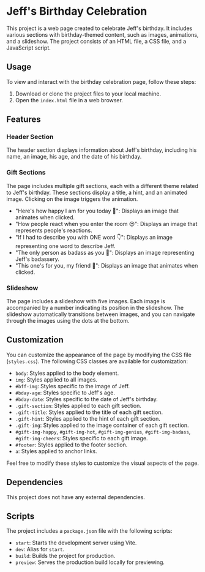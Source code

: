 # Jeff's Birthday Celebration

This project is a web page created to celebrate Jeff's birthday. It includes various sections with birthday-themed content, such as images, animations, and a slideshow. The project consists of an HTML file, a CSS file, and a JavaScript script.

## Usage

To view and interact with the birthday celebration page, follow these steps:

1. Download or clone the project files to your local machine.
2. Open the `index.html` file in a web browser.

## Features

### Header Section

The header section displays information about Jeff's birthday, including his name, an image, his age, and the date of his birthday.

### Gift Sections

The page includes multiple gift sections, each with a different theme related to Jeff's birthday. These sections display a title, a hint, and an animated image. Clicking on the image triggers the animation.

- "Here's how happy I am for you today 🥳": Displays an image that animates when clicked.
- "How people react when you enter the room 😍": Displays an image that represents people's reactions.
- "If I had to describe you with ONE word 👇": Displays an image representing one word to describe Jeff.
- "The only person as badass as you 💪": Displays an image representing Jeff's badassery.
- "This one's for you, my friend 🥂": Displays an image that animates when clicked.

### Slideshow

The page includes a slideshow with five images. Each image is accompanied by a number indicating its position in the slideshow. The slideshow automatically transitions between images, and you can navigate through the images using the dots at the bottom.

## Customization

You can customize the appearance of the page by modifying the CSS file (`styles.css`). The following CSS classes are available for customization:

- `body`: Styles applied to the body element.
- `img`: Styles applied to all images.
- `#bff-img`: Styles specific to the image of Jeff.
- `#bday-age`: Styles specific to Jeff's age.
- `#bday-date`: Styles specific to the date of Jeff's birthday.
- `.gift-section`: Styles applied to each gift section.
- `.gift-title`: Styles applied to the title of each gift section.
- `.gift-hint`: Styles applied to the hint of each gift section.
- `.gift-img`: Styles applied to the image container of each gift section.
- `#gift-img-happy`, `#gift-img-hot`, `#gift-img-genius`, `#gift-img-badass`, `#gift-img-cheers`: Styles specific to each gift image.
- `#footer`: Styles applied to the footer section.
- `a`: Styles applied to anchor links.

Feel free to modify these styles to customize the visual aspects of the page.

## Dependencies

This project does not have any external dependencies.

## Scripts

The project includes a `package.json` file with the following scripts:

- `start`: Starts the development server using Vite.
- `dev`: Alias for `start`.
- `build`: Builds the project for production.
- `preview`: Serves the production build locally for previewing.
